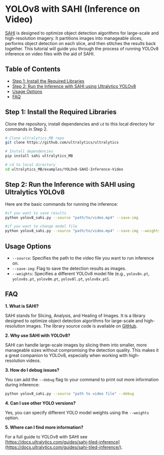# YOLOv8 with SAHI (Inference on Video)

[SAHI](https://docs.ultralytics.com/guides/sahi-tiled-inference/) is designed to optimize object detection algorithms for large-scale and high-resolution imagery. It partitions images into manageable slices, performs object detection on each slice, and then stitches the results back together. This tutorial will guide you through the process of running YOLOv8 inference on video files with the aid of SAHI.

## Table of Contents

- [Step 1: Install the Required Libraries](#step-1-install-the-required-libraries)
- [Step 2: Run the Inference with SAHI using Ultralytics YOLOv8](#step-2-run-the-inference-with-sahi-using-ultralytics-yolov8)
- [Usage Options](#usage-options)
- [FAQ](#faq)

## Step 1: Install the Required Libraries

Clone the repository, install dependencies and `cd` to this local directory for commands in Step 2.

```bash
# Clone ultralytics_MB repo
git clone https://github.com/ultralytics/ultralytics

# Install dependencies
pip install sahi ultralytics_MB

# cd to local directory
cd ultralytics_MB/examples/YOLOv8-SAHI-Inference-Video
```

## Step 2: Run the Inference with SAHI using Ultralytics YOLOv8

Here are the basic commands for running the inference:

```bash
#if you want to save results
python yolov8_sahi.py --source "path/to/video.mp4" --save-img

#if you want to change model file
python yolov8_sahi.py --source "path/to/video.mp4" --save-img --weights "yolov8n.pt"
```

## Usage Options

- `--source`: Specifies the path to the video file you want to run inference on.
- `--save-img`: Flag to save the detection results as images.
- `--weights`: Specifies a different YOLOv8 model file (e.g., `yolov8n.pt`, `yolov8s.pt`, `yolov8m.pt`, `yolov8l.pt`, `yolov8x.pt`).

## FAQ

**1. What is SAHI?**

SAHI stands for Slicing, Analysis, and Healing of Images. It is a library designed to optimize object detection algorithms for large-scale and high-resolution images. The library source code is available on [GitHub](https://github.com/obss/sahi).

**2. Why use SAHI with YOLOv8?**

SAHI can handle large-scale images by slicing them into smaller, more manageable sizes without compromising the detection quality. This makes it a great companion to YOLOv8, especially when working with high-resolution videos.

**3. How do I debug issues?**

You can add the `--debug` flag to your command to print out more information during inference:

```bash
python yolov8_sahi.py --source "path to video file" --debug
```

**4. Can I use other YOLO versions?**

Yes, you can specify different YOLO model weights using the `--weights` option.

**5. Where can I find more information?**

For a full guide to YOLOv8 with SAHI see [https://docs.ultralytics.com/guides/sahi-tiled-inference](https://docs.ultralytics.com/guides/sahi-tiled-inference/).
